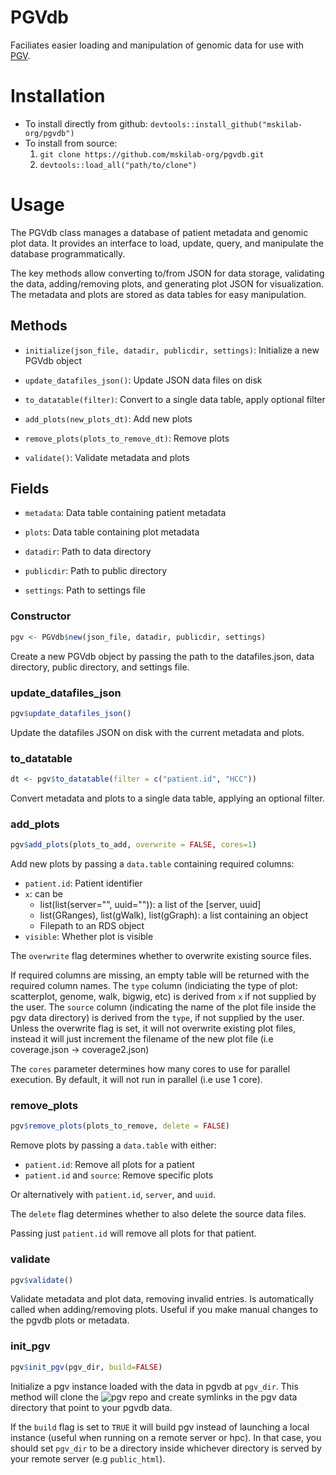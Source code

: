 # PGVdb
Faciliates easier loading and manipulation of genomic data for use with [PGV](https://github.com/mskilab-org/pgv).

# Installation
- To install directly from github: `devtools::install_github("mskilab-org/pgvdb")`
- To install from source:
    1. `git clone https://github.com/mskilab-org/pgvdb.git`
    2. `devtools::load_all("path/to/clone")`

# Usage
The PGVdb class manages a database of patient metadata and genomic plot data. It provides an interface to load, update, query, and manipulate the database programmatically.

The key methods allow converting to/from JSON for data storage, validating the data, adding/removing plots, and generating plot JSON for visualization. The metadata and plots are stored as data tables for easy manipulation.

## Methods
- `initialize(json_file, datadir, publicdir, settings)`: Initialize a new PGVdb object

- `update_datafiles_json()`: Update JSON data files on disk 

- `to_datatable(filter)`: Convert to a single data table, apply optional filter

- `add_plots(new_plots_dt)`: Add new plots 

- `remove_plots(plots_to_remove_dt)`: Remove plots

- `validate()`: Validate metadata and plots

## Fields

- `metadata`: Data table containing patient metadata 

- `plots`: Data table containing plot metadata

- `datadir`: Path to data directory

- `publicdir`: Path to public directory 

- `settings`: Path to settings file

### Constructor
```r
pgv <- PGVdb$new(json_file, datadir, publicdir, settings)
```

Create a new PGVdb object by passing the path to the datafiles.json, data directory, public directory, and settings file.

### update_datafiles_json
```r
pgv$update_datafiles_json()  
```

Update the datafiles JSON on disk with the current metadata and plots.

### to_datatable
```r
dt <- pgv$to_datatable(filter = c("patient.id", "HCC"))
```

Convert metadata and plots to a single data table, applying an optional filter.

### add_plots

```r
pgv$add_plots(plots_to_add, overwrite = FALSE, cores=1)  
```

Add new plots by passing a `data.table` containing required columns:

- `patient.id`: Patient identifier
- `x`: can be
    - list(list(server="", uuid="")): a list of the [server, uuid] 
    - list(GRanges), list(gWalk), list(gGraph): a list containing an object
    - Filepath to an RDS object
- `visible`: Whether plot is visible

The `overwrite` flag determines whether to overwrite existing source files. 

If required columns are missing, an empty table will be returned with the
required column names. The `type` column (indiciating the type of plot:
scatterplot, genome, walk, bigwig, etc) is derived from `x` if not supplied by
the user. The `source` column (indicating the name of the plot file inside the
pgv data directory) is derived from the `type`, if not supplied by the user.
Unless the overwrite flag is set, it will not overwrite existing plot files,
instead it will just increment the filename of the new plot file (i.e
coverage.json -> coverage2.json)

The `cores` parameter determines how many cores to use for parallel execution.
By default, it will not run in parallel (i.e use 1 core).

### remove_plots

```r
pgv$remove_plots(plots_to_remove, delete = FALSE)
```

Remove plots by passing a `data.table` with either:

- `patient.id`: Remove all plots for a patient 
- `patient.id` and `source`: Remove specific plots

Or alternatively with `patient.id`, `server`, and `uuid`.

The `delete` flag determines whether to also delete the source data files.

Passing just `patient.id` will remove all plots for that patient.

### validate

```r
pgv$validate()
```

Validate metadata and plot data, removing invalid entries. Is automatically
called when adding/removing plots. Useful if you make manual changes to the
pgvdb plots or metadata.


### init_pgv

```r 
pgv$init_pgv(pgv_dir, build=FALSE)
```

Initialize a pgv instance loaded with the data in pgvdb at `pgv_dir`. This
method will clone the ![pgv repo](https://github.com/mskilab-org/pgv) and
create symlinks in the pgv data directory that point to your pgvdb data. 

If the `build` flag is set to `TRUE` it will build pgv instead of launching a
local instance (useful when running on a remote server or hpc). In that case,
you should set `pgv_dir` to be a directory inside whichever directory is served
by your remote server (e.g `public_html`).
